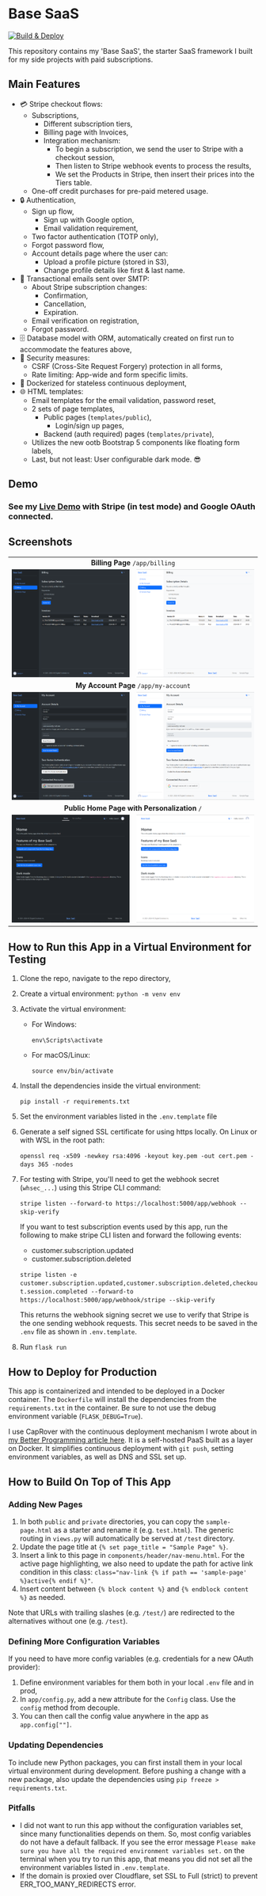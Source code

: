 # Base SaaS

[![Build & Deploy](https://github.com/cansinacarer/My-Base-SaaS-Flask/actions/workflows/deploy.yml/badge.svg)](https://github.com/cansinacarer/My-Base-SaaS-Flask/actions/workflows/deploy.yml)

This repository contains my 'Base SaaS', the starter SaaS framework I built for my side projects with paid subscriptions.

## Main Features

- 💳 Stripe checkout flows:
  - Subscriptions,
    - Different subscription tiers,
    - Billing page with Invoices,
    - Integration mechanism:
      - To begin a subscription, we send the user to Stripe with a checkout session,
      - Then listen to Stripe webhook events to process the results,
      - We set the Products in Stripe, then insert their prices into the Tiers table.
  - One-off credit purchases for pre-paid metered usage.
- 🔒 Authentication,
  - Sign up flow,
    - Sign up with Google option,
    - Email validation requirement,
  - Two factor authentication (TOTP only),
  - Forgot password flow,
  - Account details page where the user can:
    - Upload a profile picture (stored in S3),
    - Change profile details like first & last name.
- 📧 Transactional emails sent over SMTP:
  - About Stripe subscription changes:
    - Confirmation,
    - Cancellation,
    - Expiration.
  - Email verification on registration,
  - Forgot password.
- 🗄️ Database model with ORM, automatically created on first run to accommodate the features above,
- 🚨 Security measures:
  - CSRF (Cross-Site Request Forgery) protection in all forms,
  - Rate limiting: App-wide and form specific limits.
- 🐳 Dockerized for stateless continuous deployment,
- 🌐 HTML templates:
  - Email templates for the email validation, password reset,
  - 2 sets of page templates,
    - Public pages (`templates/public`),
      - Login/sign up pages,
    - Backend (auth required) pages (`templates/private`),
  - Utilizes the new ootb Bootstrap 5 components like floating form labels,
  - Last, but not least: User configurable dark mode. 😎

## Demo

### See my [Live Demo](https://base-saas-flask.apps.cansin.net/) with Stripe (in test mode) and Google OAuth connected.

## Screenshots

<table>
    <tr>
        <td colspan="2" align="center"><strong>Billing Page</strong> <code>/app/billing</code></td>
    </tr>
    <tr>
        <td><img src="screenshots/billing-dark.png"></td>
        <td><img src="screenshots/billing-light.png"></td>
    </tr>
    <tr>
        <td colspan="2" align="center"><strong>My Account Page</strong> <code>/app/my-account</code></td>
    </tr>
    <tr>
        <td><img src="screenshots/my-account-dark.png"></td>
        <td><img src="screenshots/my-account-light.png"></td>
    </tr>
    <tr>
        <td colspan="2" align="center"><strong>Public Home Page with Personalization</strong> <code>/</code></td>
    </tr>
    <tr>
        <td><img src="screenshots/public-home-page-dark.png"></td>
        <td><img src="screenshots/public-home-page-light.png"></td>
    </tr>
</table>

## How to Run this App in a Virtual Environment for Testing

1. Clone the repo, navigate to the repo directory,
2. Create a virtual environment: `python -m venv env`
3. Activate the virtual environment:  
   - For Windows:

     `env\Scripts\activate`
   - For macOS/Linux:

     `source env/bin/activate`
4. Install the dependencies inside the virtual environment:

   `pip install -r requirements.txt`
5. Set the environment variables listed in the `.env.template` file
6. Generate a self signed SSL certificate for using https locally. On Linux or with WSL in the root path:

   `openssl req -x509 -newkey rsa:4096 -keyout key.pem -out cert.pem -days 365 -nodes`

7. For testing with Stripe, you'll need to get the webhook secret (`whsec_...`) using this Stripe CLI command:

   `stripe listen --forward-to https://localhost:5000/app/webhook --skip-verify`

   If you want to test subscription events used by this app, run the following to make stripe CLI listen and forward the following events:
   - customer.subscription.updated
   - customer.subscription.deleted

   `stripe listen -e customer.subscription.updated,customer.subscription.deleted,checkout.session.completed --forward-to https://localhost:5000/app/webhook/stripe --skip-verify`

   This returns the webhook signing secret we use to verify that Stripe is the one sending webhook requests. This secret needs to be saved in the `.env` file as shown in `.env.template`.

8. Run `flask run`

## How to Deploy for Production

This app is containerized and intended to be deployed in a Docker container. The `Dockerfile` will install the dependencies from the `requirements.txt` in the container. Be sure to not use the debug environment variable (`FLASK_DEBUG=True`).

I use CapRover with the continuous deployment mechanism I wrote about in [my Better Programming article here](https://betterprogramming.pub/migrate-from-heroku-to-aws-ec2-756328d8e58a). It is a self-hosted PaaS built as a layer on Docker. It simplifies continuous deployment with `git push`, setting environment variables, as well as DNS and SSL set up.

## How to Build On Top of This App

### Adding New Pages

1. In both `public` and `private` directories, you can copy the `sample-page.html` as a starter and rename it (e.g. `test.html`). The generic routing in `views.py` will automatically be served at `/test` directory.
2. Update the page title at `{% set page_title = "Sample Page" %}`.
3. Insert a link to this page in `components/header/nav-menu.html`. For the active page highlighting, we also need to update the path for active link condition in this class: `class="nav-link {% if path == 'sample-page' %}active{% endif %}"`.
4. Insert content between `{% block content %}` and `{% endblock content %}` as needed.

Note that URLs with trailing slashes (e.g. `/test/`) are redirected to the alternatives without one (e.g. `/test`).

### Defining More Configuration Variables

If you need to have more config variables (e.g. credentials for a new OAuth provider):

1. Define environment variables for them both in your local `.env` file and in prod,
2. In `app/config.py`, add a new attribute for the `Config` class. Use the `config` method from decouple.
3. You can then call the config value anywhere in the app as `app.config[""]`.

### Updating Dependencies

To include new Python packages, you can first install them in your local virtual environment during development. Before pushing a change with a new package, also update the dependencies using `pip freeze > requirements.txt`.

### Pitfalls

- I did not want to run this app without the configuration variables set, since many functionalities depends on them. So, most config variables do not have a default fallback. If you see the error message `Please make sure you have all the required environment variables set.` on the terminal when you try to run this app, that means you did not set all the environment variables listed in `.env.template`.
- If the domain is proxied over Cloudflare, set SSL to Full (strict) to prevent ERR_TOO_MANY_REDIRECTS error.
